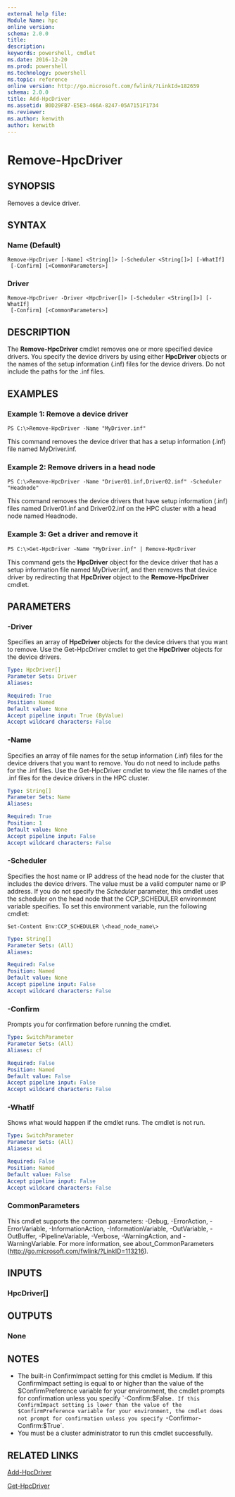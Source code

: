 ```yaml
---
external help file:
Module Name: hpc
online version:
schema: 2.0.0
title:
description:
keywords: powershell, cmdlet
ms.date: 2016-12-20
ms.prod: powershell
ms.technology: powershell
ms.topic: reference
online version: http://go.microsoft.com/fwlink/?LinkId=182659
schema: 2.0.0
title: Add-HpcDriver
ms.assetid: B0D29FB7-E5E3-466A-8247-05A7151F1734
ms.reviewer:
ms.author: kenwith
author: kenwith
---
```


# Remove-HpcDriver

## SYNOPSIS
Removes a device driver.

## SYNTAX

### Name (Default)
```
Remove-HpcDriver [-Name] <String[]> [-Scheduler <String[]>] [-WhatIf]
 [-Confirm] [<CommonParameters>]
```

### Driver
```
Remove-HpcDriver -Driver <HpcDriver[]> [-Scheduler <String[]>] [-WhatIf]
 [-Confirm] [<CommonParameters>]
```

## DESCRIPTION
The **Remove-HpcDriver** cmdlet removes one or more specified device drivers.
You specify the device drivers by using either **HpcDriver** objects or the names of the setup information (.inf) files for the device drivers.
Do not include the paths for the .inf files.

## EXAMPLES

### Example 1: Remove a device driver
```
PS C:\>Remove-HpcDriver -Name "MyDriver.inf"
```

This command removes the device driver that has a setup information (.inf) file named MyDriver.inf.

### Example 2: Remove drivers in a head node
```
PS C:\>Remove-HpcDriver -Name "Driver01.inf,Driver02.inf" -Scheduler "Headnode"
```

This command removes the device drivers that have setup information (.inf) files named Driver01.inf and Driver02.inf on the HPC cluster with a head node named Headnode.

### Example 3: Get a driver and remove it
```
PS C:\>Get-HpcDriver -Name "MyDriver.inf" | Remove-HpcDriver
```

This command gets the **HpcDriver** object for the device driver that has a setup information file named MyDriver.inf, and then removes that device driver by redirecting that **HpcDriver** object to the **Remove-HpcDriver** cmdlet.

## PARAMETERS

### -Driver
Specifies an array of **HpcDriver** objects for the device drivers that you want to remove.
Use the Get-HpcDriver cmdlet to get the **HpcDriver** objects for the device drivers.

```yaml
Type: HpcDriver[]
Parameter Sets: Driver
Aliases:

Required: True
Position: Named
Default value: None
Accept pipeline input: True (ByValue)
Accept wildcard characters: False
```

### -Name
Specifies an array of file names for the setup information (.inf) files for the device drivers that you want to remove.
You do not need to include paths for the .inf files.
Use the Get-HpcDriver cmdlet to view the file names of the .inf files for the device drivers in the HPC cluster.

```yaml
Type: String[]
Parameter Sets: Name
Aliases:

Required: True
Position: 1
Default value: None
Accept pipeline input: False
Accept wildcard characters: False
```

### -Scheduler
Specifies the host name or IP address of the head node for the cluster that includes the device drivers.
The value must be a valid computer name or IP address.
If you do not specify the *Scheduler* parameter, this cmdlet uses the scheduler on the head node that the CCP_SCHEDULER environment variable specifies.
To set this environment variable, run the following cmdlet:

`Set-Content Env:CCP_SCHEDULER \<head_node_name\>`

```yaml
Type: String[]
Parameter Sets: (All)
Aliases:

Required: False
Position: Named
Default value: None
Accept pipeline input: False
Accept wildcard characters: False
```

### -Confirm
Prompts you for confirmation before running the cmdlet.

```yaml
Type: SwitchParameter
Parameter Sets: (All)
Aliases: cf

Required: False
Position: Named
Default value: False
Accept pipeline input: False
Accept wildcard characters: False
```

### -WhatIf
Shows what would happen if the cmdlet runs.
The cmdlet is not run.

```yaml
Type: SwitchParameter
Parameter Sets: (All)
Aliases: wi

Required: False
Position: Named
Default value: False
Accept pipeline input: False
Accept wildcard characters: False
```

### CommonParameters
This cmdlet supports the common parameters: -Debug, -ErrorAction, -ErrorVariable, -InformationAction, -InformationVariable, -OutVariable, -OutBuffer, -PipelineVariable, -Verbose, -WarningAction, and -WarningVariable. For more information, see about_CommonParameters (http://go.microsoft.com/fwlink/?LinkID=113216).

## INPUTS

### HpcDriver[]

## OUTPUTS

### None

## NOTES
* The built-in ConfirmImpact setting for this cmdlet is Medium. If this ConfirmImpact setting is equal to or higher than the value of the $ConfirmPreference variable for your environment, the cmdlet prompts for confirmation unless you specify `-Confirm:$False`. If this ConfirmImpact setting is lower than the value of the $ConfirmPreference variable for your environment, the cmdlet does not prompt for confirmation unless you specify `-Confirm` or `-Confirm:$True`.
* You must be a cluster administrator to run this cmdlet successfully.

## RELATED LINKS

[Add-HpcDriver](./Add-HpcDriver.md)

[Get-HpcDriver](./Get-HpcDriver.md)
